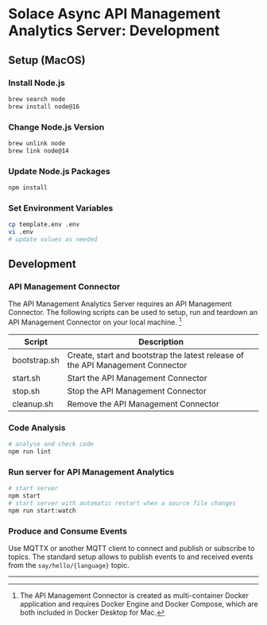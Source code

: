 # Solace Async API Management Analytics Server: Development

## Setup (MacOS)

### Install Node.js

````bash
brew search node
brew install node@16
````

### Change Node.js Version

```bash
brew unlink node
brew link node@14
```

### Update Node.js Packages

```bash
npm install
```

### Set Environment Variables

```bash
cp template.env .env
vi .env
# update values as needed
```

## Development

### API Management Connector

The API Management Analytics Server requires an API Management Connector. The following scripts can be used to setup, run and
teardown an API Management Connector on your local machine. [^1]

| Script       | Description |
|--------------|-------------|
| bootstrap.sh | Create, start and bootstrap the latest release of the API Management Connector |
| start.sh     | Start the API Management Connector |
| stop.sh      | Stop the API Management Connector |
| cleanup.sh   | Remove the API Management Connector |

[^1]: The API Management Connector is created as multi-container Docker application and requires Docker Engine and Docker Compose,
      which are both included in Docker Desktop for Mac.

### Code Analysis

```bash
# analyse and check code
npm run lint
```

### Run server for API Management Analytics

```bash
# start server
npm start
# start server with automatic restart when a source file changes
npm run start:watch
```

### Produce and Consume Events

Use MQTTX or another MQTT client to connect and publish or subscribe to topics. The standard setup allows
to publish events to and received events from the `say/hello/{language}` topic.

---
